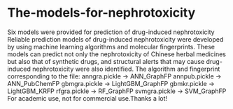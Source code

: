 # The-models-for-nephrotoxicity
Six models were provided for prediction of drug-induced nephrotoxicity
Reliable prediction models of drug-induced nephrotoxicity were developed by using machine learning algorithms and molecular fingerprints. These models can predict not only the nephrotoxicity of Chinese herbal medicines but also that of synthetic drugs, and structural alerts that may cause drug-induced nephrotoxicity were also identified.
The algorithm and fingerprint corresponding to the file:
anngra.pickle → ANN_GraphFP
annpub.pickle → ANN_PubChemFP
gbmgra.pickle → LightGBM_GraphFP
gbmkr.pickle → LightGBM_KRFP
rfgra.pickle → RF_GraphFP
svmgra.pickle → SVM_GraphFP
For academic use, not for commercial use.Thanks a lot!
